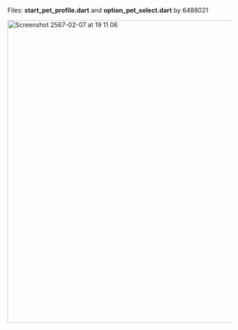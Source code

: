 
Files: **start_pet_profile.dart** and **option_pet_select.dart** by 6488021

<img width="684" alt="Screenshot 2567-02-07 at 19 11 06" src="https://github.com/rsrfay/HappyTails-Flutter/assets/128398519/3b1f026a-28eb-4a7c-90e1-876b55da4686">
